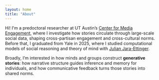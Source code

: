 ```yaml
---
layout: home
title: "About"
---
```


Hi! I'm a predoctoral researcher at UT Austin’s [Center for Media Engagement](https://mediaengagement.org/), where I investigate how stories circulate through large-scale social data, shaping cross-partisan engagement and cross-cultural norms. Before that, I graduated from Yale in 2025, where I studied computational models of social reasoning and theory of mind with [Julian Jara-Ettinger](https://compdevlab.yale.edu/).

Broadly, I’m interested in how minds and groups construct **generative stories**: how narrative structure guides inference and memory for individuals, and how communicative feedback turns those stories into shared norms.


